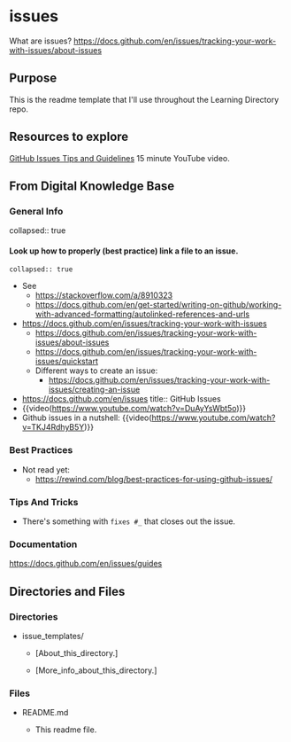 # issues

What are issues?
https://docs.github.com/en/issues/tracking-your-work-with-issues/about-issues

## Purpose

This is the readme template that I'll use throughout the Learning Directory repo.

## Resources to explore

[GitHub Issues Tips and Guidelines](https://www.youtube.com/watch?v=kezinXSoV5A) 15 minute YouTube video.

## From Digital Knowledge Base

### General Info

collapsed:: true

#### Look up how to properly (best practice) link a file to an issue.

    collapsed:: true

- See
  - https://stackoverflow.com/a/8910323
  - https://docs.github.com/en/get-started/writing-on-github/working-with-advanced-formatting/autolinked-references-and-urls
- https://docs.github.com/en/issues/tracking-your-work-with-issues
  - https://docs.github.com/en/issues/tracking-your-work-with-issues/about-issues
  - https://docs.github.com/en/issues/tracking-your-work-with-issues/quickstart
  - Different ways to create an issue:
    - https://docs.github.com/en/issues/tracking-your-work-with-issues/creating-an-issue
- https://docs.github.com/en/issues
  title:: GitHub Issues
- {{video(https://www.youtube.com/watch?v=DuAyYsWbt5o)}}
- Github issues in a nutshell:
  {{video(https://www.youtube.com/watch?v=TKJ4RdhyB5Y)}}

### Best Practices

- Not read yet:
  - https://rewind.com/blog/best-practices-for-using-github-issues/

### Tips And Tricks

- There's something with `fixes #_` that closes out the issue.

### Documentation

https://docs.github.com/en/issues/guides

## Directories and Files

### Directories

- issue_templates/

  - [About_this_directory.]

  - [More_info_about_this_directory.]

### Files

- README.md

  - This readme file.
